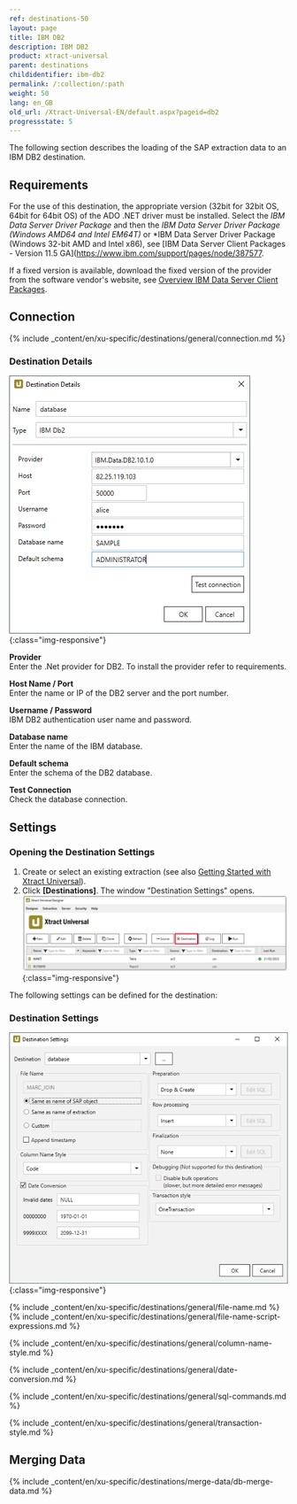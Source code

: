 ```yaml
---
ref: destinations-50
layout: page
title: IBM DB2
description: IBM DB2
product: xtract-universal
parent: destinations
childidentifier: ibm-db2
permalink: /:collection/:path
weight: 50
lang: en_GB
old_url: /Xtract-Universal-EN/default.aspx?pageid=db2
progressstate: 5
---
```


The following section describes the loading of the SAP extraction data to an IBM DB2 destination.


## Requirements

For the use of this destination, the appropriate version (32bit for 32bit OS, 64bit for 64bit OS) of the ADO .NET driver must be installed.  Select the *IBM Data Server Driver Package* and then the *IBM Data Server Driver Package (Windows AMD64 and Intel EM64T)* or 
*IBM Data Server Driver Package (Windows 32-bit AMD and Intel x86), see [IBM Data Server Client Packages - Version 11.5 GA](https://www.ibm.com/support/pages/node/387577.


If a fixed version is available, download the fixed version of the provider from the software vendor's website, see [Overview IBM Data Server Client Packages](https://www.ibm.com/support/pages/node/323035).<br> 

## Connection

{% include _content/en/xu-specific/destinations/general/connection.md %}	

### Destination Details

![DB2-Connection](/img/content/DB2-Connection.png){:class="img-responsive"}

**Provider**<br>
Enter the .Net provider for DB2. To install the provider refer to requirements.

**Host Name / Port**<br>
Enter the name or IP of the DB2 server and the port number. 

**Username / Password**<br>
IBM DB2 authentication user name and password.

**Database name**<br>
Enter the name of the IBM database.

**Default schema**<br>
Enter the schema of the DB2 database.

**Test Connection**<br>
Check the database connection.

## Settings

### Opening the Destination Settings
1. Create or select an existing extraction (see also [Getting Started with Xtract Universal](../getting-started/define-a-table-extraction)).
2. Click **[Destinations]**. The window "Destination Settings" opens.
![Destination-settings](/img/content/xu/xu_designer_destination.png){:class="img-responsive"}

The following settings can be defined for the destination:  

### Destination Settings

![ext_spec_set_de_form](/img/content/ibmdb2-configurations.png){:class="img-responsive"}

{% include _content/en/xu-specific/destinations/general/file-name.md %}
{% include _content/en/xu-specific/destinations/general/file-name-script-expressions.md %}

{% include _content/en/xu-specific/destinations/general/column-name-style.md %}

{% include _content/en/xu-specific/destinations/general/date-conversion.md %}

{% include _content/en/xu-specific/destinations/general/sql-commands.md %}

{% include _content/en/xu-specific/destinations/general/transaction-style.md %}


## Merging Data

{% include _content/en/xu-specific/destinations/merge-data/db-merge-data.md  %}
